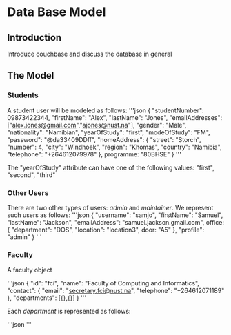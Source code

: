 # Data Base Model

## Introduction
Introduce couchbase and discuss the database in general


## The Model

### Students
A student user will be modeled as follows:
'''json
{
    "studentNumber": 09873422344,
    "firstName": "Alex",
    "lastName": "Jones",
    "emailAddresses": ["alex.jones@gmail.com","ajones@nust.na"],
    "gender": "Male",
    "nationality": "Namibian",
    "yearOfStudy": "first",
    "modeOfStudy": "FM",
    "password": "@da33409DDff",
    "homeAddress": {
        "street": "Storch",
        "number": 4,
        "city": "Windhoek",
        "region": "Khomas",
        "country": "Namibia",
        "telephone": "+264612079978"
    },
    programme: "80BHSE"
}
'''

The "yearOfStudy" attribute can have one of the following values: "first", "second", "third"

### Other Users
There are two other types of users: *admin* and *maintainer*. We represent such users as follows:
'''json
{
    "username": "samjo",
    "firstName": "Samuel",
    "lastName": "Jackson",
    "emailAddress": "samuel.jackson.gmail.com",
    office: {
        "department": "DOS",
        "location": "location3",
        door: "A5"
    },
    "profile": "admin"
}
'''

### Faculty
A faculty object

'''json
{
    "id": "fci",
    "name": "Faculty of Computing and Informatics",
    "contact": {
        "email": "secretary.fci@nust.na",
        "telephone": "+264612071189"
    },
    "departments": [{},{}]
}
'''

Each *department* is represented as follows:

'''json
'''
